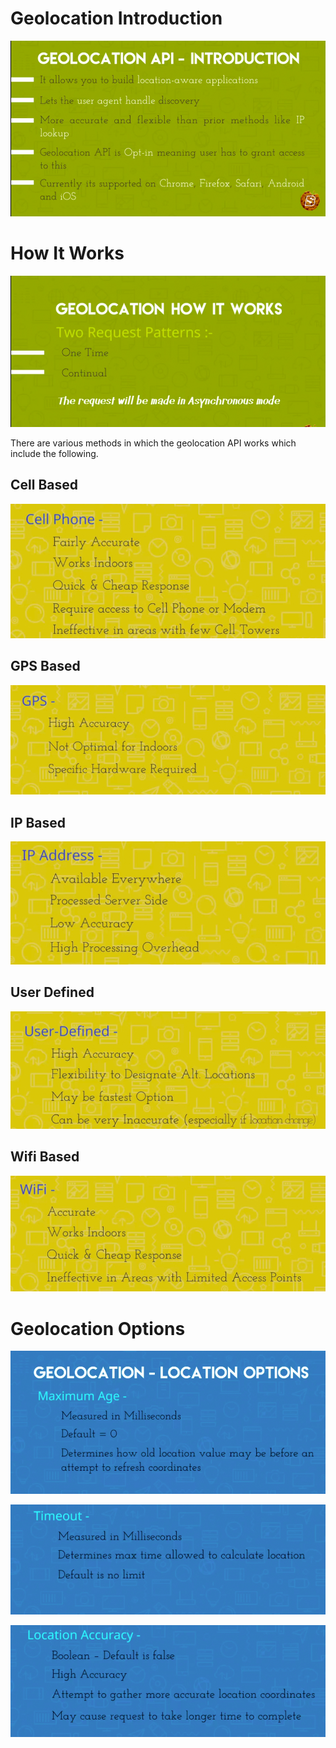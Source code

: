 # Geolocation Introduction

![](./imgs/geo_introduction.png)

# How It Works

![](./imgs/geo_how_it_works.png)

There are various methods in which the geolocation API works which include the following.

## Cell Based

![](./imgs/geo_how_it_works_cell.png)

## GPS Based

![](./imgs/geo_how_it_works_gps.png)

## IP Based

![](./imgs/geo_how_it_works_ip.png)

## User Defined

![](./imgs/geo_how_it_works_user_def.png)

## Wifi Based

![](./imgs/geo_how_it_works_wifi.png)

# Geolocation Options

![](./imgs/geo_location_options.png)

![](./imgs/geo_opts_timeout.png)

![](./imgs/geo_opts_accuracy.png)
